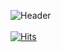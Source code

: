 ![Header](https://capsule-render.vercel.app/api?type=soft&color=auto&text=Space%20of%20Dayoung&fontSize=40&animation=twinkling)
<br><br>
[![Hits](https://hits.seeyoufarm.com/api/count/incr/badge.svg?url=https%3A%2F%2Fgithub.com%2Fgjbae1212%2Fhit-counter&count_bg=%23E88763&title_bg=%23555555&icon=&icon_color=%23E7E7E7&title=hits&edge_flat=false)](https://hits.seeyoufarm.com)
